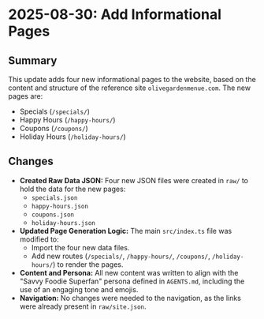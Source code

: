 # 2025-08-30: Add Informational Pages

## Summary

This update adds four new informational pages to the website, based on the content and structure of the reference site `olivegardenmenue.com`. The new pages are:

-   Specials (`/specials/`)
-   Happy Hours (`/happy-hours/`)
-   Coupons (`/coupons/`)
-   Holiday Hours (`/holiday-hours/`)

## Changes

-   **Created Raw Data JSON:** Four new JSON files were created in `raw/` to hold the data for the new pages:
    -   `specials.json`
    -   `happy-hours.json`
    -   `coupons.json`
    -   `holiday-hours.json`
-   **Updated Page Generation Logic:** The main `src/index.ts` file was modified to:
    -   Import the four new data files.
    -   Add new routes (`/specials/`, `/happy-hours/`, `/coupons/`, `/holiday-hours/`) to render the pages.
-   **Content and Persona:** All new content was written to align with the "Savvy Foodie Superfan" persona defined in `AGENTS.md`, including the use of an engaging tone and emojis.
-   **Navigation:** No changes were needed to the navigation, as the links were already present in `raw/site.json`.
